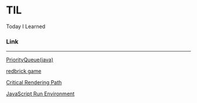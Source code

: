 # TIL
Today I Learned

### Link

---

[PriorityQueue(java)](https://github.com/wjdtj9656/TIL/tree/master/%EC%9E%90%EB%B0%94%20PriorityQueue)

[redbrick game](https://wizlab.net/wizapp/72a82228-bf15-5669-8db1-4f70b5d4f2e8)

[Critical Rendering Path](https://kjs-dev.tistory.com/entry/Critical-Rendering-PathCPR)    

[JavaScript Run Environment](https://kjs-dev.tistory.com/entry/Javascript-Run-Environment)